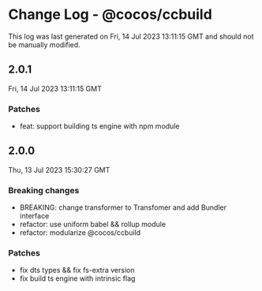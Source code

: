 # Change Log - @cocos/ccbuild

This log was last generated on Fri, 14 Jul 2023 13:11:15 GMT and should not be manually modified.

## 2.0.1
Fri, 14 Jul 2023 13:11:15 GMT

### Patches

- feat: support building ts engine with npm module

## 2.0.0
Thu, 13 Jul 2023 15:30:27 GMT

### Breaking changes

- BREAKING: change transformer to Transfomer and add Bundler interface
- refactor: use uniform babel && rollup module
- refactor: modularize @cocos/ccbuild

### Patches

- fix dts types && fix fs-extra version
- fix build ts engine with intrinsic flag

